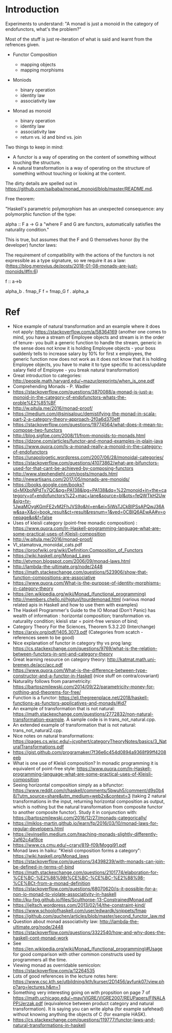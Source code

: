 Introduction
============

Experiments to understand: "A monad is just a monoid in the category of endofunctors, what's the probleⅿ?"

Most of the stuff is just re-iteration of what is said and learnt from the refrences given.

* Functor Composition
  * mapping objects
  * mapping morphisms

* Moniods
  * binary operation
  * identity law
  * associativity law

* Monad as monoid
  * binary operation
  * identity law
  * associativity law
  * return vs. id and bind vs. join

Two things to keep in mind:
  - A functor is a way of operating on the content of something without touching the structure.
  - A natural transformation is a way of operating on the structure of something without touching or looking at the content.

The dirty details are spelled out in https://github.com/saibaba/monad_monoid/blob/master/README.md.

Free theorem:

"Haskell's parametric polymorphism has an unexpected consequence: any polymorphic function of the type:

alpha :: F a -> G a
"where F and G are functors, automatically satisfies the naturality condition."

This is true, but assumes that the F and G themselves honor (by the developer) functor laws:

The requirement of compatibility with the actions of the functors is not expressible as a type signature, so we require it as a law:
(https://blog.merovius.de/posts/2018-01-08-monads-are-just-monoids/#fn:6)

f :: a->b

alpha_b . fmap_F f = fmap_G f . alpha_a

Ref
==

* Nice example of natural transformation and an example where it does not apply: https://stackoverflow.com/a/58364169 (another one comes to mind, you have a stream of Employee objects and stream is in the order of tenure- you built a generic function to handle the stream, generic in the sense does not know it is holding Employee objects - your boss suddenly tells to increase salary by 10% for first x employees, the generic function now does not work as it does not know that it is holding Employee objects, you have to make it to type specific to access/update salary field of Employee - you break natural transformation)
* Great introduction to categories: http://people.math.harvard.edu/~mazur/preprints/when_is_one.pdf
* Comprehending Monads - P. Wadler
* https://stackoverflow.com/questions/3870088/a-monad-is-just-a-monoid-in-the-category-of-endofunctors-whats-the-proble%E2%85%BF
* http://w.pitula.me/2016/monad-proof/
* https://medium.com/@sinisalouc/demistifying-the-monad-in-scala-part-2-a-category-theory-approach-2f0a6d370eff
* https://stackoverflow.com/questions/19774564/what-does-it-mean-to-compose-two-functors
* http://blog.sigfpe.com/2008/11/from-monoids-to-monads.html
* https://dzone.com/articles/functor-and-monad-examples-in-plain-java
* https://www.quora.com/Is-a-monad-really-a-monoid-in-the-category-of-endofunctors
* https://unapologetic.wordpress.com/2007/06/28/monoidal-categories/
* https://stackoverflow.com/questions/41073862/what-are-bifunctors-used-for-that-cant-be-achieved-by-composing-functors
* http://www.stephendiehl.com/posts/monads.html
* http://newartisans.com/2017/05/monads-are-monoids/
* https://books.google.com/books?id=MXboNPdTv7QC&pg=PA138&lpg=PA138&dq=%22monoid+in+the+category+of+endofunctors%22+mac+lane&source=bl&ots=feQWTkH2Uw&sig=tv-1JwaMOygKGmFE2vM2FhJVS9o&hl=en&ei=5iWsTJCkBIPSsAPQwJ36Aw&sa=X&oi=book_result&ct=result&resnum=1&ved=0CBIQ6AEwAA#v=onepage&q&f=false
* Uses of kleisli category (point-free monadic composition) : https://www.quora.com/In-Haskell-programming-language-what-are-some-practical-uses-of-Kleisli-composition
* http://w.pitula.me/2016/monad-proof/
* VI_stamatova_monoidal_cats.pdf
* https://proofwiki.org/wiki/Definition:Composition_of_Functors
* https://wiki.haskell.org/Monad_Laws
* http://etymon.blogspot.com/2006/09/monad-laws.html
* http://lambda-the-ultimate.org/node/2448
* https://math.stackexchange.com/questions/523906/show-that-function-compositions-are-associative
* https://www.quora.com/What-is-the-purpose-of-identity-morphisms-in-category-theory
* https://en.wikipedia.org/wiki/Monad_(functional_programming)
* http://members.chello.nl/hjgtuyl/tourdemonad.html (various monad related apis in Haskell  and how to use them with examples)
* The Haskell Programmer's Guide to the IO Monad (Don't Panic) has wealth of information : horizontal composition; transformation vs. naturality condition; kleisli star = point-free version of bind; 
* Category Theory For the Sciences, Theorem 5.3.2.20 (Interchange)
* https://arxiv.org/pdf/1405.3073.pdf (Categories from scatch - references seem to be good)
* Nice explanation of functor in category thy vs prog lang: https://cs.stackexchange.com/questions/9769/what-is-the-relation-between-functors-in-sml-and-category-theory
* Great learning resource on category theory: http://katmat.math.uni-bremen.de/acc/acc.pdf
* https://www.quora.com/What-is-the-difference-between-type-constructor-and-a-functor-in-Haskell (nice stuff on contra/covariant)
* Naturality follows from parametricity: https://bartoszmilewski.com/2014/09/22/parametricity-money-for-nothing-and-theorems-for-free/
* Function is a functor: https://eli.thegreenplace.net/2018/haskell-functions-as-functors-applicatives-and-monads/#id7
* An example of transformation that is not natural: https://math.stackexchange.com/questions/2772832/non-natural-transformation-example. A sample code is in trans_not_natural.cpp.
* An extended example of transformation that is not natural: trans_not_natural2.cpp.
* Nice notes on natural transformations: https://pages.cs.wisc.edu/~jcyphert/categoryTheoryNotes/basics/3_NaturalTransformations.pdf
* https://gist.github.com/programaker/7f36e6c454d0894a9368f99ff4208eeb
* What is one use of Kleisli composition? In monadic programming it is equivalent of point-free style: https://www.quora.com/In-Haskell-programming-language-what-are-some-practical-uses-of-Kleisli-composition
* Seeing horizontal composition simply as a bifunctor: https://www.reddit.com/r/haskell/comments/5bwuh5/comment/d9s0b48/?utm_source=share&utm_medium=web2x&context=3 (taking 2 natural transformations in the input, returning horizontal composition as output, which is nothing but the natural transformation from composite functor to another composite functor). Study it in conjunction with: https://bartoszmilewski.com/2016/12/27/monads-categorically/
* https://miklos-martin.github.io/learn/fp/2016/03/10/monad-laws-for-regular-developers.html
* https://evinsellin.medium.com/teaching-monads-slightly-differently-2af62c4af8ce
* https://www.cs.cmu.edu/~crary/819-f09/Moggi91.pdf
* Monad laws in haiku: "Kleisli composition forms a category": https://wiki.haskell.org/Monad_laws
* https://stackoverflow.com/questions/34398239/with-monads-can-join-be-defined-in-terms-of-bind
* https://math.stackexchange.com/questions/2101774/elaboration-for-%CE%BC-%E2%88%98t%CE%BC-%CE%BC-%E2%88%98-%CE%BCt-from-a-monad-definition
* https://stackoverflow.com/questions/68070620/is-it-possible-for-a-non-io-monad-to-violate-associativity-in-haskell
* http://ku-fpg.github.io/files/Sculthorpe-13-ConstrainedMonad.pdf
* https://jeltsch.wordpress.com/2013/02/14/the-constraint-kind/
* https://www.schoolofhaskell.com/user/edwardk/snippets/fmap
* https://github.com/quchen/articles/blob/master/second_functor_law.md
* Question about monad associativity law: http://lambda-the-ultimate.org/node/2448
* https://stackoverflow.com/questions/3322540/how-and-why-does-the-haskell-cont-monad-work
* See https://en.wikipedia.org/wiki/Monad_(functional_programming)#Usage for good comparison with other common constructs used by programmers all the time.
* Viewing monad as overridable semicolon: https://stackoverflow.com/a/12264535
* Lots of good references in the lecture notes here: https://www.csc.kth.se/utbildning/kth/kurser/2D1456/avfunk07/view.php?arg=lectures.h&m=1
* Something very interesting going on with propsition on page 7 of https://math.uchicago.edu/~may/VIGRE/VIGRE2007/REUPapers/FINALAPP/Jerzak.pdf (equivalence between product category and natural transformation). It is saying you can write alpha (for example safehead) without knowing anything the objects of C (for example HASK).
* https://cs.stackexchange.com/questions/119777/functor-laws-and-natural-transformations-in-haskell
